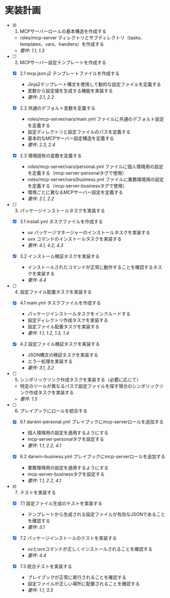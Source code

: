 # 実装計画

- [x] 1. MCPサーバーロールの基本構造を作成する
  - roles/mcp-server ディレクトリとサブディレクトリ（tasks、templates、vars、handlers）を作成する
  - _要件: 1.1, 1.3_

- [ ] 2. MCPサーバー設定テンプレートを作成する
  - [x] 2.1 mcp.json.j2 テンプレートファイルを作成する
    - Jinja2テンプレート構文を使用して動的な設定ファイルを定義する
    - 変数から設定値を生成する機能を実装する
    - _要件: 2.1, 2.2_
  
  - [x] 2.2 共通のデフォルト変数を定義する
    - roles/mcp-server/vars/main.yml ファイルに共通のデフォルト設定を定義する
    - 設定ディレクトリと設定ファイルのパスを定義する
    - 基本的なMCPサーバー設定構造を定義する
    - _要件: 2.3, 2.4_
    
  - [x] 2.3 環境固有の変数を定義する
    - roles/mcp-server/vars/personal.yml ファイルに個人環境用の設定を定義する（mcp-server-personalタグで使用）
    - roles/mcp-server/vars/business.yml ファイルに業務環境用の設定を定義する（mcp-server-businessタグで使用）
    - 環境ごとに異なるMCPサーバー設定を定義する
    - _要件: 2.1, 2.2_

- [ ] 3. パッケージインストールタスクを実装する
  - [x] 3.1 install.yml タスクファイルを作成する
    - uv パッケージマネージャーのインストールタスクを実装する
    - uvx コマンドのインストールタスクを実装する
    - _要件: 4.1, 4.2, 4.3_
  
  - [x] 3.2 インストール検証タスクを実装する
    - インストールされたコマンドが正常に動作することを確認するタスクを実装する
    - _要件: 4.4_

- [ ] 4. 設定ファイル配置タスクを実装する
  - [x] 4.1 main.yml タスクファイルを作成する
    - パッケージインストールタスクをインクルードする
    - 設定ディレクトリ作成タスクを実装する
    - 設定ファイル配置タスクを実装する
    - _要件: 1.1, 1.2, 1.3, 1.4_
  
  - [x] 4.2 設定ファイル検証タスクを実装する
    - JSON構文の検証タスクを実装する
    - エラー処理を実装する
    - _要件: 3.1, 3.2_

- [ ] 5. シンボリックリンク作成タスクを実装する（必要に応じて）
  - 特定のツールが異なるパスで設定ファイルを探す場合のシンボリックリンク作成タスクを実装する
  - _要件: 1.5_

- [ ] 6. プレイブックにロールを統合する
  - [x] 6.1 darwin-personal.yml プレイブックにmcp-serverロールを追加する
    - 個人環境用の設定を適用するようにする
    - mcp-server-personalタグを設定する
    - _要件: 1.1, 2.2, 4.1_
  
  - [x] 6.2 darwin-business.yml プレイブックにmcp-serverロールを追加する
    - 業務環境用の設定を適用するようにする
    - mcp-server-businessタグを設定する
    - _要件: 1.1, 2.2, 4.1_

- [x] 7. テストを実装する
  - [x] 7.1 設定ファイル生成のテストを実装する
    - テンプレートから生成される設定ファイルが有効なJSONであることを確認する
    - _要件: 3.1_
  
  - [x] 7.2 パッケージインストールのテストを実装する
    - uvとuvxコマンドが正しくインストールされることを確認する
    - _要件: 4.4_
  
  - [x] 7.3 統合テストを実装する
    - プレイブックが正常に実行されることを確認する
    - 設定ファイルが正しい場所に配置されることを確認する
    - _要件: 1.1, 3.3_